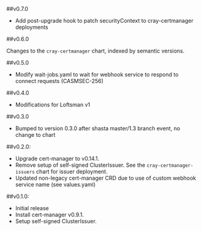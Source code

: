 ##v0.7.0

- Add post-upgrade hook to patch securityContext to cray-certmanager deployments

##v0.6.0

Changes to the `cray-certmanager` chart, indexed by semantic versions.

##v0.5.0

- Modify wait-jobs.yaml to wait for webhook service to respond to connect requests (CASMSEC-256)

##v0.4.0

- Modifications for Loftsman v1

##v0.3.0

- Bumped to version 0.3.0 after shasta master/1.3 branch event, no change to chart

##v0.2.0:

- Upgrade cert-manager to v0.14.1.
- Remove setup of self-signed ClusterIssuer. See the ``cray-certmanager-issuers`` chart for issuer deployment.
- Updated non-legacy cert-manager CRD due to use of custom webhook service name (see values.yaml)

##v0.1.0:

- Initial release
- Install cert-manager v0.9.1.
- Setup self-signed ClusterIssuer. 